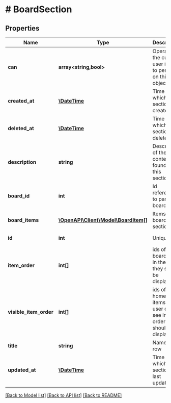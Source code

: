 # # BoardSection

## Properties

Name | Type | Description | Notes
------------ | ------------- | ------------- | -------------
**can** | **array<string,bool>** | Operations the current user is able to perform on this object | [optional] [readonly]
**created_at** | [**\DateTime**](\DateTime.md) | Time at which this section was created. | [optional] [readonly]
**deleted_at** | [**\DateTime**](\DateTime.md) | Time at which this section was deleted. | [optional]
**description** | **string** | Description of the content found in this section. | [optional]
**board_id** | **int** | Id reference to parent board | [optional]
**board_items** | [**\OpenAPI\Client\Model\BoardItem[]**](BoardItem.md) | Items in the board section | [optional] [readonly]
**id** | **int** | Unique Id | [optional] [readonly]
**item_order** | **int[]** | ids of the board items in the order they should be displayed | [optional]
**visible_item_order** | **int[]** | ids of the homepage items the user can see in the order they should be displayed | [optional] [readonly]
**title** | **string** | Name of row | [optional]
**updated_at** | [**\DateTime**](\DateTime.md) | Time at which this section was last updated. | [optional] [readonly]

[[Back to Model list]](../../README.md#models) [[Back to API list]](../../README.md#endpoints) [[Back to README]](../../README.md)
